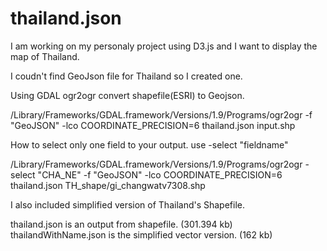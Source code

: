 thailand.json
=============
I am working on my personaly project using D3.js and I want to display the map of Thailand.

I coudn't find GeoJson file for Thailand so I created one.

Using GDAL ogr2ogr convert shapefile(ESRI) to Geojson.

/Library/Frameworks/GDAL.framework/Versions/1.9/Programs/ogr2ogr -f "GeoJSON" -lco COORDINATE_PRECISION=6 thailand.json input.shp



How to select only one field to your output.
use -select "fieldname"

/Library/Frameworks/GDAL.framework/Versions/1.9/Programs/ogr2ogr -select "CHA_NE" -f "GeoJSON" -lco COORDINATE_PRECISION=6 thailand.json TH_shape/gi_changwatv7308.shp 


I also included simplified version of Thailand's Shapefile.

thailand.json is an output from shapefile. (301.394 kb)
thailandWithName.json is the simplified vector version. (162 kb)

